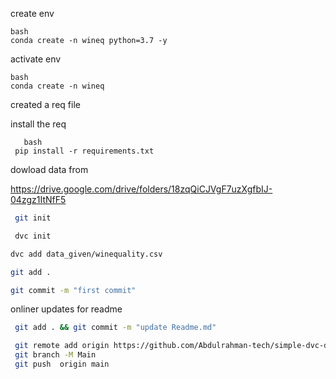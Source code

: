 create env 

```
bash
conda create -n wineq python=3.7 -y

```

activate env

```
bash
conda create -n wineq 
```


created a req file 

install the req 
```
   bash
 pip install -r requirements.txt
 ```

 dowload data from

 https://drive.google.com/drive/folders/18zqQiCJVgF7uzXgfbIJ-04zgz1ItNfF5
``` bash
 git init 
```

```bash
 dvc init
 ```
 ```bash 
 dvc add data_given/winequality.csv
 ```

 ```bash
 git add .
 ```
 ```bash
 git commit -m "first commit"
 ```

onliner updates for readme
```bash
 git add . && git commit -m "update Readme.md"
 ```

 ```bash
  git remote add origin https://github.com/Abdulrahman-tech/simple-dvc-demo.git
  git branch -M Main
  git push  origin main
  ```
